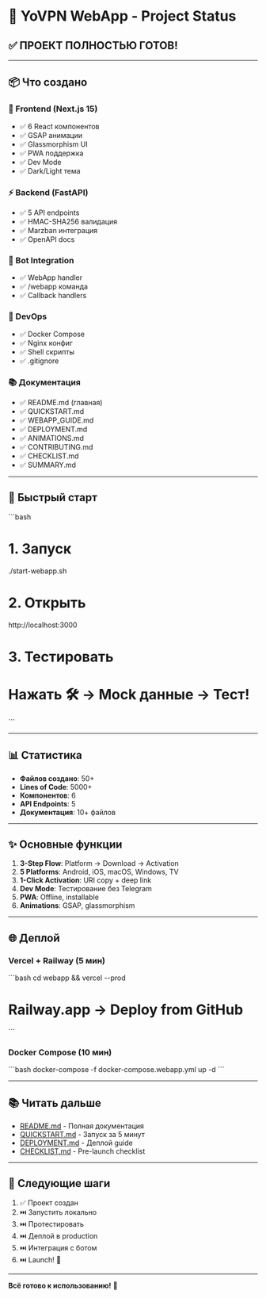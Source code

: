 # 🎉 YoVPN WebApp - Project Status

## ✅ ПРОЕКТ ПОЛНОСТЬЮ ГОТОВ!

---

## 📦 Что создано

### 🎨 Frontend (Next.js 15)
- ✅ 6 React компонентов
- ✅ GSAP анимации
- ✅ Glassmorphism UI
- ✅ PWA поддержка
- ✅ Dev Mode
- ✅ Dark/Light тема

### ⚡ Backend (FastAPI)
- ✅ 5 API endpoints
- ✅ HMAC-SHA256 валидация
- ✅ Marzban интеграция
- ✅ OpenAPI docs

### 🤖 Bot Integration
- ✅ WebApp handler
- ✅ /webapp команда
- ✅ Callback handlers

### 🐳 DevOps
- ✅ Docker Compose
- ✅ Nginx конфиг
- ✅ Shell скрипты
- ✅ .gitignore

### 📚 Документация
- ✅ README.md (главная)
- ✅ QUICKSTART.md
- ✅ WEBAPP_GUIDE.md
- ✅ DEPLOYMENT.md
- ✅ ANIMATIONS.md
- ✅ CONTRIBUTING.md
- ✅ CHECKLIST.md
- ✅ SUMMARY.md

---

## 🚀 Быстрый старт

\`\`\`bash
# 1. Запуск
./start-webapp.sh

# 2. Открыть
http://localhost:3000

# 3. Тестировать
# Нажать 🛠️ → Mock данные → Тест!
\`\`\`

---

## 📊 Статистика

- **Файлов создано**: 50+
- **Lines of Code**: 5000+
- **Компонентов**: 6
- **API Endpoints**: 5
- **Документация**: 10+ файлов

---

## ✨ Основные функции

1. **3-Step Flow**: Platform → Download → Activation
2. **5 Platforms**: Android, iOS, macOS, Windows, TV
3. **1-Click Activation**: URI copy + deep link
4. **Dev Mode**: Тестирование без Telegram
5. **PWA**: Offline, installable
6. **Animations**: GSAP, glassmorphism

---

## 🌐 Деплой

### Vercel + Railway (5 мин)
\`\`\`bash
cd webapp && vercel --prod
# Railway.app → Deploy from GitHub
\`\`\`

### Docker Compose (10 мин)
\`\`\`bash
docker-compose -f docker-compose.webapp.yml up -d
\`\`\`

---

## 📚 Читать дальше

- [README.md](./README.md) - Полная документация
- [QUICKSTART.md](./QUICKSTART.md) - Запуск за 5 минут
- [DEPLOYMENT.md](./DEPLOYMENT.md) - Деплой guide
- [CHECKLIST.md](./CHECKLIST.md) - Pre-launch checklist

---

## 🎯 Следующие шаги

1. ✅ Проект создан
2. ⏭️ Запустить локально
3. ⏭️ Протестировать
4. ⏭️ Деплой в production
5. ⏭️ Интеграция с ботом
6. ⏭️ Launch! 🚀

---

**Всё готово к использованию!** 🎉
